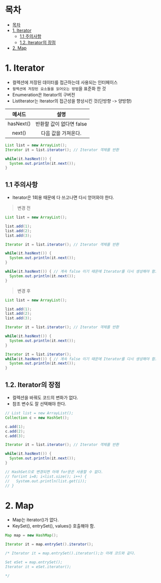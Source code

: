#  목차
- [목차](#목차)
- [1. Iterator](#1-iterator)
  - [1.1 주의사항](#11-주의사항)
  - [1.2. Iterator의 장점](#12-iterator의-장점)
- [2. Map](#2-map)


# 1. Iterator

- 컬렉션에 저장된 데이터를 접근하는데 사용되는 인터페이스
- `컬렉션에 저장된 요소들을 읽어오는 방법`을 표준화 한 것
- Enumeration은 Iterator의 구버전
- ListIterator는 Iterator의 접근성을 향상시킨 것(단방향 -> 양방향)

|메서드|설명|
|:-:|:-:|
hasNext() | 반환할 값이 없다면 false
next()| 다음 값을 가져온다.

```java
List list = new ArrayList();
Iterator it = list.iterator(); // Iterator 객체를 반환

while(it.hasNext()) {
  System.out.println(it.next());
}

```

## 1.1 주의사항
- Iterator은 1회용 때문에 다 쓰고나면 다시 얻어와야 한다.

> 변경 전
```java
List list = new ArrayList();

list.add(1);
list.add(2);
list.add(3);

Iterator it = list.iterator(); // Iterator 객체를 반환

while(it.hasNext()) {
  System.out.println(it.next());
}

while(it.hasNext()) { // 계속 false 이기 때문에 Iterator를 다시 생성해야 함.
  System.out.println(it.next());
}

```

> 변경 후
```java
List list = new ArrayList();

list.add(1);
list.add(2);
list.add(3);

Iterator it = list.iterator(); // Iterator 객체를 반환

while(it.hasNext()) {
  System.out.println(it.next());
}

Iterator it = list.iterator();
while(it.hasNext()) { // 계속 false 이기 때문에 Iterator를 다시 생성해야 함.
  System.out.println(it.next());
}

```

## 1.2. Iterator의 장점
- 컬렉션을 바꿔도 코드의 변화가 없다.
- 참조 변수도 잘 선택해야 한다.
```java
// List list = new ArrayList();
Collection c = new HashSet();

c.add(1);
c.add(2);
c.add(3);

Iterator it = list.iterator(); // Iterator 객체를 반환

while(it.hasNext()) {
  System.out.println(it.next());
}

// HashSet으로 변경되면 아래 for문은 사용할 수 없다.
// for(int i=0; i<list.size(); i++) {
//   System.out.println(list.get(i)); 
// }

```

# 2. Map
- Map는 iterator()가 없다.
- KeySet(), entrySet(), values() 호출해야 함.

```java
Map map = new HashMap();

Iterator it = map.entrySet().iterator();

/* Iterator it = map.entrySet().iterator();는 아래 코드와 같다.

Set eSet = map.entrySet();
Iterator it = eSet.iterator();

*/
```